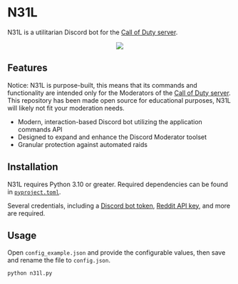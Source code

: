 # N31L

N31L is a utilitarian Discord bot for the [Call of Duty server](https://discord.gg/CallofDuty).

<p align="center">
    <img src="https://i.imgur.com/reqTkF4.png" draggable="false">
</p>

## Features

Notice: N31L is purpose-built, this means that its commands and functionality are intended only for the Moderators of the [Call of Duty server](https://discord.gg/CallofDuty). This repository has been made open source for educational purposes, N31L will likely not fit your moderation needs.

-   Modern, interaction-based Discord bot utilizing the application commands API
-   Designed to expand and enhance the Discord Moderator toolset
-   Granular protection against automated raids

## Installation

N31L requires Python 3.10 or greater. Required dependencies can be found in [`pyproject.toml`](https://github.com/EthanC/Perplex/blob/main/pyproject.toml).

Several credentials, including a [Discord bot token](https://discord.com/developers/), [Reddit API key](https://reddit.com/prefs/apps), and more are required.

## Usage

Open `config_example.json` and provide the configurable values, then save and rename the file to `config.json`.

```py
python n31l.py
```
